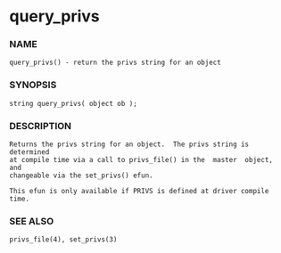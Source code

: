 # query_privs

### NAME

    query_privs() - return the privs string for an object

### SYNOPSIS

    string query_privs( object ob );

### DESCRIPTION

    Returns the privs string for an object.  The privs string is determined
    at compile time via a call to privs_file() in the  master  object,  and
    changeable via the set_privs() efun.

    This efun is only available if PRIVS is defined at driver compile time.

### SEE ALSO

    privs_file(4), set_privs(3)

